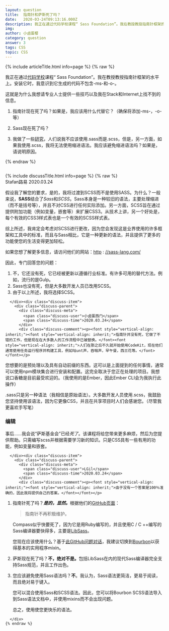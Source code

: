 ```yaml
---
layout: question
title:  指南针和萨斯死了吗？
date:   2020-03-24T09:13:16.000Z
description: 我正在通过代码学校课程“ Sass Foundation”。我在教授教授指南针框架的水平上。安装它时，我意识到它生成的代码不包含-ms-和-o-。这就...
img: 
author: 小卤蛋樱
category: question
answer: 3
tags: CSS
topic: CSS
---
```

<div class="article-root">
  <div class="article">
    {% include articleTitle.html info=page %}
    {% raw %}
    <div class="article-content"><p><font style="vertical-align: inherit;"><font style="vertical-align: inherit;">我正在通过</font></font><a href="https://www.codeschool.com/courses/assembling-sass" rel="noreferrer"><font style="vertical-align: inherit;"><font style="vertical-align: inherit;">代码学校</font></font></a><font style="vertical-align: inherit;"><font style="vertical-align: inherit;">课程“ Sass Foundation”。</font><font style="vertical-align: inherit;">我在教授教授指南针框架的水平上。</font><font style="vertical-align: inherit;">安装它时，我意识到它生成的代码不包含-ms-和-o-。</font></font></p>

<p><font style="vertical-align: inherit;"><font style="vertical-align: inherit;">这就是为什么我想请专业人士提供一些技巧以及我在Stack和Internet上找不到的信息。</font></font></p>

<ol>
<li><p><font style="vertical-align: inherit;"><font style="vertical-align: inherit;">指南针现在死了吗？</font><font style="vertical-align: inherit;">如果是，我应该用什么代替它？</font><font style="vertical-align: inherit;">（确保将添加-ms-，-o-等）</font></font></p></li>
<li><p><font style="vertical-align: inherit;"><font style="vertical-align: inherit;">Sass现在死了吗？</font></font></p></li>
<li><p><font style="vertical-align: inherit;"><font style="vertical-align: inherit;">我做了一些</font></font><a href="https://stackoverflow.com/questions/34597950/sass-and-compass"><font style="vertical-align: inherit;"><font style="vertical-align: inherit;">研究</font></font></a><font style="vertical-align: inherit;"><font style="vertical-align: inherit;">，人们说我不应该使用.sass而是.scss，但是，另一方面，如果我使用.scss，我将无法使用缩进语法。</font><font style="vertical-align: inherit;">我应该避免缩进语法吗？</font><font style="vertical-align: inherit;">如果是，请说明原因。</font></font></p></li>
</ol></div>
    {% endraw %}
  </div>
  <p style="height: 0;width:0;overflow: hidden;"> 第3534篇《指南针和萨斯死了吗？》来自Winter(https://github.com/aiyld/aiyld.github.io)的站点</p>
  <div class="discuss-wrapper">
    {% include discussTitle.html info=page %}
    {% raw %}
    <div class="discuss-item">
        <div class="discuss-parent">
          <div class="discuss-meta">
            <span class="discuss-user">Stafan路易</span>
            <span class="discuss-time">2020.03.24</span>
          </div>
          <div class="discuss-comment"><p><font style="vertical-align: inherit;"><font style="vertical-align: inherit;">假设我了解您的要求，是的，我将过渡到SCSS而不是使用SASS。</font><font style="vertical-align: inherit;">为什么？</font><font style="vertical-align: inherit;">一般来说，</font></font><b><font style="vertical-align: inherit;"><font style="vertical-align: inherit;">SASS</font></font></b><font style="vertical-align: inherit;"><font style="vertical-align: inherit;">结合了</font></font><i><font style="vertical-align: inherit;"><font style="vertical-align: inherit;">Sass</font></font></i><font style="vertical-align: inherit;"><font style="vertical-align: inherit;">和</font></font><i><font style="vertical-align: inherit;"><font style="vertical-align: inherit;">SCSS</font></font></i><font style="vertical-align: inherit;"><font style="vertical-align: inherit;">。</font><font style="vertical-align: inherit;">Sass本身是一种较旧的语法，主要处理缩进（而不是括号等），并且不对CSS进行任何实际添加。</font><font style="vertical-align: inherit;">另一方面，SCSS旨在通过提供附加功能（例如变量，嵌套等）来扩展CSS3。</font><font style="vertical-align: inherit;">从技术上讲，另一个好处是，每个有效的CSS3样式表也是一个有效的SCSS样式表。</font></font></p>

<p><font style="vertical-align: inherit;"><font style="vertical-align: inherit;">综上所述，我肯定会考虑对SCSS进行更改，因为您会发现这是业界使用的许多框架和工具中的标准，而且与Sass相比，它是一种更新的语法，并且提供了更多的功能使您的生活变得更加轻松。</font></font></p>

<p><font style="vertical-align: inherit;"><font style="vertical-align: inherit;">如果您想了解更多信息，请访问他们的网站：</font><a href="http://sass-lang.com/" rel="nofollow"><font style="vertical-align: inherit;">http</font></a><font style="vertical-align: inherit;"> : </font></font><a href="http://sass-lang.com/" rel="nofollow"><font style="vertical-align: inherit;"><font style="vertical-align: inherit;">//sass-lang.com/</font></font></a></p>

<p><font style="vertical-align: inherit;"><font style="vertical-align: inherit;">因此，专门回答您的问题：</font></font></p>

<ol>
<li><font style="vertical-align: inherit;"><font style="vertical-align: inherit;">不，它还没有死，它已经被更新以遵循行业标准。</font><font style="vertical-align: inherit;">有许多可用的替代方法。</font><font style="vertical-align: inherit;">例如，流行的是Gulp。</font></font></li>
<li><font style="vertical-align: inherit;"><font style="vertical-align: inherit;">Sass也没有死，但是大多数开发人员已改用SCSS。</font></font></li>
<li><font style="vertical-align: inherit;"><font style="vertical-align: inherit;">由于以上所述，我将选择SCSS。</font></font></li>
</ol></div>
        </div>
        
      </div><div class="discuss-item">
        <div class="discuss-parent">
          <div class="discuss-meta">
            <span class="discuss-user">小卤蛋西门</span>
            <span class="discuss-time">2020.03.24</span>
          </div>
          <div class="discuss-comment"><p><font style="vertical-align: inherit;"><font style="vertical-align: inherit;">指南针并没有死，它做了不错的工作，但是现在在大多数人的工作流程中已被替换。</font><font style="vertical-align: inherit;">人们在那之后不久就开始使用CodeKit，现在他们通常使用任务运行程序并构建工具，例如咕unt声，吞咽声，早午餐，西兰花等。</font></font></p>

<p><font style="vertical-align: inherit;"><font style="vertical-align: inherit;">您想要的是预处理以及具有自动前缀的东西。</font><font style="vertical-align: inherit;">这可以是上面提到的任何事情，通常可以使用npm模块集合进行安装和配置。</font><font style="vertical-align: inherit;">这完全取决于您正在处理的项目。</font><font style="vertical-align: inherit;">我想说口香糖是目前最受欢迎的。</font><font style="vertical-align: inherit;">（我使用的是Ember，因此Ember CLI会为我执行此操作）</font></font></p>

<p><font style="vertical-align: inherit;"><font style="vertical-align: inherit;">.sass只是另一种语法（我相信是原始语法）。</font><font style="vertical-align: inherit;">大多数开发人员使用.scss，我鼓励您坚持使用该语法，因为它更像CSS，并且在共享项目时人们会感谢您。</font><font style="vertical-align: inherit;">（尽管我更喜欢手写笔）</font></font></p>

<h3><font style="vertical-align: inherit;"><font style="vertical-align: inherit;">编辑</font></font></h3>

<p><font style="vertical-align: inherit;"><font style="vertical-align: inherit;">事后……我会说“萨斯基金会”已经</font></font><em><font style="vertical-align: inherit;"><font style="vertical-align: inherit;">死了</font></font></em><font style="vertical-align: inherit;"><font style="vertical-align: inherit;">。</font><font style="vertical-align: inherit;">该课程将给您带来更多麻烦，然后为您提供帮助。</font><font style="vertical-align: inherit;">只需编写scss并根据需要学习新的知识。</font><font style="vertical-align: inherit;">只是CSS具有一些有用的功能，例如变量和嵌套。</font></font></p></div>
        </div>
        
      </div><div class="discuss-item">
        <div class="discuss-parent">
          <div class="discuss-meta">
            <span class="discuss-user">LGil</span>
            <span class="discuss-time">2020.03.24</span>
          </div>
          <div class="discuss-comment"><p><font style="vertical-align: inherit;"><font style="vertical-align: inherit;">由于没有一个答案是100％准确的，因此我将提供自己的答案。</font></font></p>

<ol>
<li><p><font style="vertical-align: inherit;"><font style="vertical-align: inherit;">指南针死了吗？</font></font><strong><em><font style="vertical-align: inherit;"><font style="vertical-align: inherit;">是的，显然。</font></font></em></strong><font style="vertical-align: inherit;"><font style="vertical-align: inherit;">根据他们的</font></font><a href="https://github.com/Compass/compass" rel="noreferrer"><font style="vertical-align: inherit;"><font style="vertical-align: inherit;">GitHub页面</font></font></a><font style="vertical-align: inherit;"><font style="vertical-align: inherit;">：</font></font></p>

<blockquote>
  <p><font style="vertical-align: inherit;"><font style="vertical-align: inherit;">指南针不再积极维护。</font></font></p>
</blockquote>

<p><font style="vertical-align: inherit;"><font style="vertical-align: inherit;">Compass似乎快要死了，因为它是用Ruby编写的，并且使用C / C ++编写的Sass编译器要快得多，主要是</font></font><a href="http://sass-lang.com/libsass" rel="noreferrer"><font style="vertical-align: inherit;"><font style="vertical-align: inherit;">LibSass</font></font></a><font style="vertical-align: inherit;"><font style="vertical-align: inherit;">。</font></font></p>

<p><font style="vertical-align: inherit;"><font style="vertical-align: inherit;">您现在应该使用什么？</font><font style="vertical-align: inherit;">基于</font></font><a href="https://github.com/sass/libsass/issues/82" rel="noreferrer"><font style="vertical-align: inherit;"><font style="vertical-align: inherit;">此GitHub问题对话</font></font></a><font style="vertical-align: inherit;"><font style="vertical-align: inherit;">，我建议切换到</font></font><a href="http://bourbon.io/" rel="noreferrer"><font style="vertical-align: inherit;"><font style="vertical-align: inherit;">Bourbon</font></font></a><font style="vertical-align: inherit;"><font style="vertical-align: inherit;">以获得基本的实用程序mixin。</font></font></p></li>
<li><p><font style="vertical-align: inherit;"><font style="vertical-align: inherit;">萨斯现在死了吗？</font></font><strong><font style="vertical-align: inherit;"><font style="vertical-align: inherit;">不，绝对不是。</font></font></strong><font style="vertical-align: inherit;"><font style="vertical-align: inherit;">包括LibSass在内的现代Sass编译器完全支持Sass规范，并且工作出色。</font></font></p></li>
<li><p><font style="vertical-align: inherit;"><font style="vertical-align: inherit;">您应该避免使用Sass语法吗？</font></font><strong><font style="vertical-align: inherit;"><font style="vertical-align: inherit;">不</font></font></strong><font style="vertical-align: inherit;"><font style="vertical-align: inherit;">。我认为，Sass语法更简洁，更易于阅读，而且绝对易于键入。</font></font></p>

<p><font style="vertical-align: inherit;"><font style="vertical-align: inherit;">您可以混合使用Sass和SCSS语法。</font><font style="vertical-align: inherit;">因此，您可以将Bourbon SCSS语法导入到Sass语法文档中，并使用mixins而不会出现问题。</font></font></p>

<p><font style="vertical-align: inherit;"><font style="vertical-align: inherit;">总之，使用使您更快乐的语法。</font></font></p></li>
</ol></div>
        </div>
        
      </div>
    {% endraw %}
  </div>
<div>
